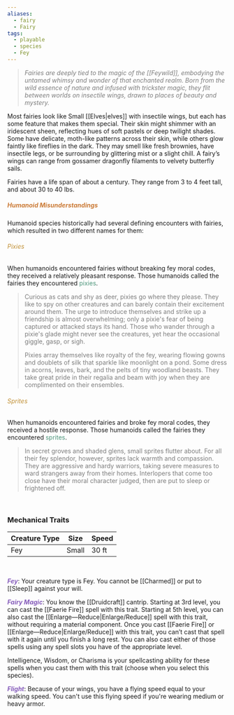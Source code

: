 ```yaml
---
aliases:
  - fairy
  - Fairy
tags:
  - playable
  - species
  - Fey
---
```

> <span style="font-style:italic; color:rgb(125, 125, 125)">Fairies are deeply tied to the magic of the [[Feywild]], embodying the untamed whimsy and wonder of that enchanted realm. Born from the wild essence of nature and infused with trickster magic, they flit between worlds on insectile wings, drawn to places of beauty and mystery.</span>

Most fairies look like Small [[Elves|elves]] with insectile wings, but each has some feature that makes them special. Their skin might shimmer with an iridescent sheen, reflecting hues of soft pastels or deep twilight shades. Some have delicate, moth-like patterns across their skin, while others glow faintly like fireflies in the dark. They may smell like fresh brownies, have insectile legs, or be surrounding by glittering mist or a slight chill. A fairy’s wings can range from gossamer dragonfly filaments to velvety butterfly sails. 

Fairies have a life span of about a century. They range from 3 to 4 feet tall, and about 30 to 40 lbs.
##### <span style="color:rgb(203, 123, 55)">Humanoid Misunderstandings</span>

Humanoid species historically had several defining encounters with fairies, which resulted in two different names for them:
###### <span style="color:rgb(193, 145, 56)">Pixies</span>
When humanoids encountered fairies without breaking fey moral codes, they received a relatively pleasant response. Those humanoids called the fairies they encountered <span style="color:rgb(79, 151, 125)">pixies</span>.

> <span style="color:rgb(125, 125, 125)">Curious as cats and shy as deer, pixies go where they please. They like to spy on other creatures and can barely contain their excitement around them. The urge to introduce themselves and strike up a friendship is almost overwhelming; only a pixie's fear of being captured or attacked stays its hand. Those who wander through a pixie's glade might never see the creatures, yet hear the occasional giggle, gasp, or sigh.</span>
> 
> <span style="color:rgb(125, 125, 125)">Pixies array themselves like royalty of the fey, wearing flowing gowns and doublets of silk that sparkle like moonlight on a pond. Some dress in acorns, leaves, bark, and the pelts of tiny woodland beasts. They take great pride in their regalia and beam with joy when they are complimented on their ensembles.</span>

###### <span style="color:rgb(193, 145, 56)">Sprites</span>
When humanoids encountered fairies and broke fey moral codes, they received a hostile response. Those humanoids called the fairies they encountered <span style="color:rgb(79, 151, 125)">sprites</span>.

> <span style="color:rgb(125, 125, 125)">In secret groves and shaded glens, small sprites flutter about. For all their fey splendor, however, sprites lack warmth and compassion. They are aggressive and hardy warriors, taking severe measures to ward strangers away from their homes. Interlopers that come too close have their moral character judged, then are put to sleep or frightened off.</span> 

<br>

### Mechanical Traits

| Creature Type | Size  | Speed |
| ------------- | ----- | ----- |
| Fey           | Small | 30 ft |
<br>

***<span style="color:rgb(134, 93, 187)">Fey</span>***: Your creature type is Fey. You cannot be [[Charmed]] or put to [[Sleep]] against your will. 

**<span style="color:rgb(134, 93, 187)">*Fairy Magic*</span>**: You know the [[Druidcraft]] cantrip. Starting at 3rd level, you can cast the [[Faerie Fire]] spell with this trait. Starting at 5th level, you can also cast the [[Enlarge—Reduce|Enlarge/Reduce]] spell with this trait, without requiring a material component. Once you cast [[Faerie Fire]] or [[Enlarge—Reduce|Enlarge/Reduce]] with this trait, you can’t cast that spell with it again until you finish a long rest. You can also cast either of those spells using any spell slots you have of the appropriate level.

Intelligence, Wisdom, or Charisma is your spellcasting ability for these spells when you cast them with this trait (choose when you select this species).

***<span style="color:rgb(134, 93, 187)">Flight</span>***: Because of your wings, you have a flying speed equal to your walking speed. You can't use this flying speed if you're wearing medium or heavy armor.